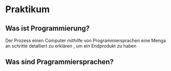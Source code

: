 # Praktikum

## Was ist Programmierung?

Der Prozess einen Computer mithilfe von Programmiersprachen eine Menga an
schritte detalliert zu erklären , um ein Endprodukt zu haben 

## Was sind Pragrammiersprachen?
